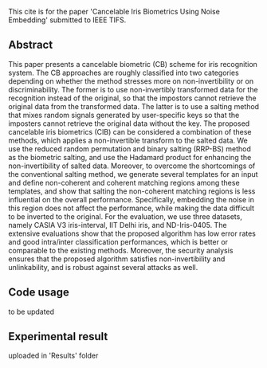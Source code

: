 This cite is for the paper 'Cancelable Iris Biometrics Using Noise Embedding' submitted to IEEE TIFS.

## Abstract

This paper presents a cancelable biometric (CB) scheme for iris 
recognition system. 
The CB approaches are roughly classified into two categories
depending on whether
the method stresses more on non-invertibility or on discriminability.
The former is to use non-invertibly transformed data for the
recognition instead of the original, so that the impostors cannot
retrieve the original data from the transformed data. The latter 
is to use a salting method that mixes random signals generated 
by user-specific keys so that the imposters cannot retrieve the original 
data without the key.
The proposed cancelable iris biometrics (CIB) can be considered
a combination of these methods, which applies 
a non-invertible transform to the salted data.
We use the reduced random permutation and binary salting (RRP-BS) 
method as the biometric salting, and use the Hadamard product 
for enhancing the non-invertibility of salted data.
Moreover, to overcome the shortcomings of the conventional salting method, we 
generate several templates for an input and define non-coherent and coherent matching
regions among these templates, and show that salting the non-coherent matching regions is less
influential on the overall performance.
Specifically, embedding the noise in this region does not affect 
the performance, while making the data difficult to be inverted to the 
original. For the evaluation, we use three datasets,
namely CASIA V3 iris-interval, IIT Delhi iris, and ND-Iris-0405. 
The extensive evaluations show that the proposed algorithm has low error 
rates and good intra/inter classification performances,
which is better or comparable to the existing methods.
Moreover, the security analysis ensures that the proposed 
algorithm satisfies non-invertibility and unlinkability, and is robust against 
several attacks as well.

## Code usage

to be updated

## Experimental result

uploaded in 'Results' folder
